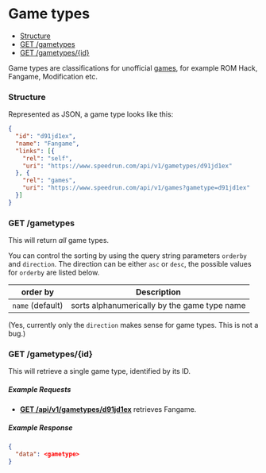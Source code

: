 # Game types

* [Structure](#structure)
* [GET /gametypes](#get-gametypes)
* [GET /gametypes/{id}](#get-gametypesid)

Game types are classifications for unofficial [games](games.md), for example ROM Hack, Fangame, Modification etc.

### Structure

Represented as JSON, a game type looks like this:

```json
{
  "id": "d91jd1ex",
  "name": "Fangame",
  "links": [{
    "rel": "self",
    "uri": "https://www.speedrun.com/api/v1/gametypes/d91jd1ex"
  }, {
    "rel": "games",
    "uri": "https://www.speedrun.com/api/v1/games?gametype=d91jd1ex"
  }]
}
```

### GET /gametypes

This will return *all* game types.

You can control the sorting by using the query string parameters ``orderby`` and ``direction``. The
direction can be either ``asc`` or ``desc``, the possible values for ``orderby`` are listed below.

order by           | Description
------------------ | ------------------------------------------------------------------
``name`` (default) | sorts alphanumerically by the game type name

(Yes, currently only the ``direction`` makes sense for game types. This is not a bug.)

### GET /gametypes/{id}

This will retrieve a single game type, identified by its ID.

##### Example Requests

* [**GET /api/v1/gametypes/d91jd1ex**](https://www.speedrun.com/api/v1/gametypes/d91jd1ex) retrieves
  Fangame.

##### Example Response

```json
{
  "data": <gametype>
}
```
